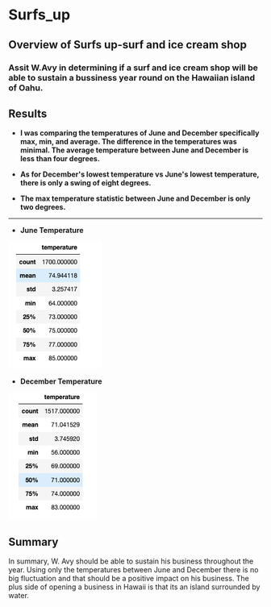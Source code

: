 # Surfs_up
## Overview of Surfs up-surf and ice cream shop
### Assit W.Avy in determining if a surf and ice cream shop will be able to sustain a bussiness year round on the Hawaiian island of Oahu.

## Results
- **I was comparing the temperatures of June and December specifically max, min, and average. The difference in the temperatures was minimal. The average temperature between June and December is less than four degrees.**

- **As for December's lowest temperature vs June's lowest temperature, there is only a swing of eight degrees.**

- **The max temperature statistic between June and December is only two degrees.**

------------

- **June Temperature**

![](June_temp.png)


- **December Temperature**

![](December_temp.png)

## Summary
In summary, W. Avy should be able to sustain his business throughout the year. Using only the temperatures between June and December there is no big fluctuation and that should be a positive impact on his business. The plus side of opening a business in Hawaii is that its an island surrounded by water. 

